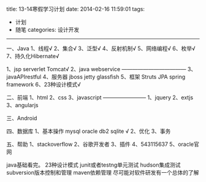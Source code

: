 title: 13-14寒假学习计划
date: 2014-02-16 11:59:01
tags: 
- 计划
- 随笔
categories: 设计开发
---

一、Java
1、线程√
2、集合√
3、泛型√
4、反射机制√
5、网络编程√
6、枚举√
7、持久化Hibernate√

1、jsp serverlet Tomcat√
2、java webservice
————————————
3、javaAPIrestful
4、服务器 jboss jetty glassfish
5、框架 Struts JPA spring framework
6、23种设计模式√
<!--more-->
二、前端
1、html
2、css
3、javascript
————————
1、jquery 
2、extjs
3、angularjs

三、Android

四、数据库
1、基本操作 mysql oracle db2 sqlite √
2、优化
3、事务

五、帮助
1、stackoverflow
2、谷歌开发者 
3、插件
4、543115637
5、oracle官网

java基础看完。
23种设计模式
junit或者testng单元测试
hudson集成测试
subversion版本控制和管理
maven依赖管理
尽可能对软件研发有一个总体的了解
